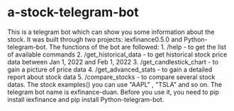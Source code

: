 # a-stock-telegram-bot
This is a telegram bot which can show you some information about the stock. 
It was built through two projects: iexfinance0.5.0 and  Python-telegram-bot. 
The functions of the bot are followed: 1. /help - to get the list of available commands     2. /get_historical_data <ticker> - to get historical stock price data between Jan 1, 2022 and Feb 1, 2022    3. /get_candlestick_chart <ticker> - to gain a picture of price data     4. /get_advanced_stats <ticker> - to gain a detailed report about stock data     5. /compare_stocks <ticker1> <ticker2> - to compare several stock datas. 
The stock examples(<ticket>) you can use "AAPL" , "TSLA" and so on. 
The telegram bot name is exfinance-duan.
Before you use it, you need to pip install iexfinance and pip install Python-telegram-bot.
